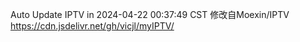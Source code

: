 Auto Update IPTV in 2024-04-22 00:37:49 CST 修改自Moexin/IPTV  https://cdn.jsdelivr.net/gh/vicjl/myIPTV/
